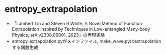 # entropy_extrapolation

- 「Lambert Lin and Steven R White, A Novel Method of Function Extrapolation Inspired by Techniques in Low-entangled Many-body Physics, arXiv2308.09001, 2023」の再現実験
- entropy_extrapolation.pyがメインファイル, make_wave.pyはextrapolationする関数生成
